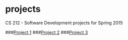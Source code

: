projects
========

CS 212 - Software Development projects for Spring 2015

###[Project 1](specifications/project1.md)
###[Project 2](specifications/project2.md)
###[Project 3](specifications/project3.md)
